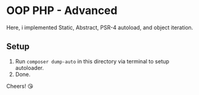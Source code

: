 # OOP PHP - Advanced
Here, i implemented Static, Abstract, PSR-4 autoload, and object iteration.

## Setup
1. Run `composer dump-auto` in this directory via terminal to setup autoloader.
2. Done.

Cheers! :kissing_heart: